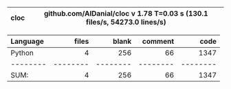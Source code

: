 cloc|github.com/AlDanial/cloc v 1.78  T=0.03 s (130.1 files/s, 54273.0 lines/s)
--- | ---

Language|files|blank|comment|code
:-------|-------:|-------:|-------:|-------:
Python|4|256|66|1347
--------|--------|--------|--------|--------
SUM:|4|256|66|1347
